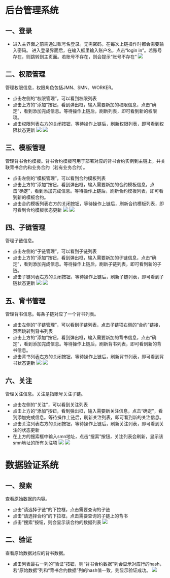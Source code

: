 # 后台管理系统

## 一、登录
+ 进入主界面之前需通过账号名登录。无需密码，在每次上链操作时都会需要输入密码。
进入登录界面后，在输入框里输入账户名，点击“login in”。若账号存在，则跳转到主页面。若账号不存在，则会提示“账号不存在”
![](https://github.com/disy2008/s1_manage20190315/raw/master/images/manage_001.jpg)

## 二、权限管理
管理权限信息，权限角色包括JMN、SMN、WORKER。
+ 点击左侧的“权限管理”，可以看到权限列表
+ 点击上方的“添加”按钮，看到弹出框，输入需要新加的权限信息，点击“确定”，看到添加完成信息。等待操作上链后，刷新列表，即可看到新的权限项。
+ 点击权限列表右方的关闭按钮，等待操作上链后，刷新权限列表，即可看到权限状态更新
![](https://github.com/disy2008/s1_manage20190315/raw/master/images/manage_002.jpg)
![](https://github.com/disy2008/s1_manage20190315/raw/master/images/manage_003.jpg)

## 三、模板管理
管理背书合约模板。背书合约模板可用于部署对应的背书合约实例到主链上，并关联背书合约和业务合约（若有业务合约）。
+ 点击左侧的“模板管理”，可以看到合约模板列表
+ 点击上方的“添加”按钮，看到弹出框，输入需要新加的合约模板信息，点击“确定”，看到添加完成信息。等待操作上链后，刷新合约模板列表，即可看到新的模板合约。
+ 点击合约模板列表右方的关闭按钮，等待操作上链后，刷新合约模板列表，即可看到合约模板状态更新
![](https://github.com/disy2008/s1_manage20190315/raw/master/images/manage_004.jpg)
![](https://github.com/disy2008/s1_manage20190315/raw/master/images/manage_005.jpg)

## 四、子链管理
管理子链信息。
+ 点击左侧的“子链管理”，可以看到子链列表
+ 点击上方的“添加”按钮，看到弹出框，输入需要新加的子链信息，点击“确定”，看到添加完成信息。等待操作上链后，刷新子链列表，即可看到新的子链。
+ 点击子链列表右方的关闭按钮，等待操作上链后，刷新子链列表，即可看到子链状态更新
![](https://github.com/disy2008/s1_manage20190315/raw/master/images/manage_006.jpg)
![](https://github.com/disy2008/s1_manage20190315/raw/master/images/manage_007.jpg)

## 五、背书管理
管理背书信息。每条子链对应了一个背书列表。
+ 点击左侧的“子链管理”，可以看到子链列表，点击子链项右侧的“合约”链接，页面跳转到背书列表
+ 点击上方的“添加”按钮，看到弹出框，输入需要新加的背书信息，点击“确定”，看到添加完成信息。等待操作上链后，刷新背书列表，即可看到新的背书信息。
+ 点击背书列表右方的关闭按钮，等待操作上链后，刷新背书列表，即可看到背书状态更新
![](https://github.com/disy2008/s1_manage20190315/raw/master/images/manage_008.jpg)
![](https://github.com/disy2008/s1_manage20190315/raw/master/images/manage_009.jpg)

## 六、关注
管理关注信息。关注是指账号关注子链。
+ 点击左侧的“关注”，可以看到关注列表
+ 点击上方的“添加”按钮，看到弹出框，输入需要新关注信息，点击“确定”，看到添加完成信息。等待操作上链后，刷新关注列表，即可看到新的关注信息。
+ 点击关注列表右方的关闭按钮，等待操作上链后，刷新关注列表，即可看到关注的状态更新
+ 在上方的搜索框中输入smn地址，点击“搜索”按钮，关注列表会刷新，显示该smn地址的所有关注项
![](https://github.com/disy2008/s1_manage20190315/raw/master/images/manage_010.jpg)
![](https://github.com/disy2008/s1_manage20190315/raw/master/images/manage_011.jpg)

# 数据验证系统

## 一、搜索
查看原始数据的内容。
+ 点击“请选择子链”的下拉框，点击需要查询的子链
+ 点击“请选择合约”的下拉框，点击需要查询的子链上的背书
+ 点击“搜索”按钮，则会显示该合约的数据列表
![](https://github.com/disy2008/s1_manage20190315/raw/master/images/verify_001.png)

## 二、验证
查看原始数据对应的背书数据。
+ 点击列表最右一列的“验证”按钮，则“背书合约数据”列会显示对应行的hash，若“原始数据”列和“背书合约数据”列的hash值一致，则显示验证成功。
![](https://github.com/disy2008/s1_manage20190315/raw/master/images/verify_002.png)
